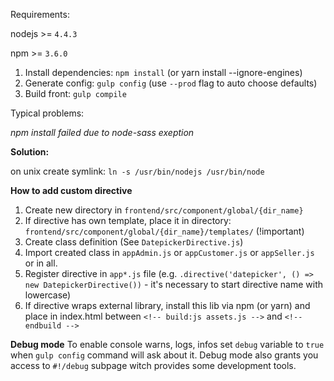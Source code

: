 Requirements:

nodejs >= `4.4.3`

npm >= `3.6.0`


1. Install dependencies: `npm install` (or yarn install  --ignore-engines)
2. Generate config: `gulp config` (use `--prod` flag to auto choose defaults)
3. Build front: `gulp compile`

Typical problems: 

_npm install failed due to node-sass exeption_

**Solution:** 

on unix create symlink:  `ln -s /usr/bin/nodejs /usr/bin/node`


**How to add custom directive**
1. Create new directory in `frontend/src/component/global/{dir_name}`
2. If directive has own template, place it in directory:  `frontend/src/component/global/{dir_name}/templates/` (!important)
3. Create class definition (See `DatepickerDirective.js`)
4. Import created class in `appAdmin.js` or `appCustomer.js` or `appSeller.js` or in all.
5. Register directive in `app*.js` file (e.g. `.directive('datepicker', () => new DatepickerDirective())` - it's necessary to start directive name with lowercase)
6. If directive wraps external library, install this lib via npm (or yarn) and place in index.html between `<!-- build:js assets.js -->` and `<!-- endbuild -->`

**Debug mode**
To enable console warns, logs, infos set `debug` variable to `true` when `gulp config` command will ask about it.
Debug mode also grants you access to `#!/debug` subpage witch provides some development tools.